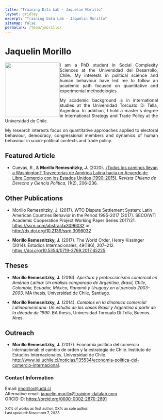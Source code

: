 ```yaml
---
title: "Training Data Lab - Jaquelin Morillo"
layout: gridlay
excerpt: "Training Data Lab - Jaquelin Morillo"
sitemap: false
permalink: /team/jmorillo/
---
```


# Jaquelin Morillo

<img src="https://training-datalab.com/images/team/jmorillo.jpg" class="img-responsive" width="180px" style="float: left" />

<p align=" justify">I am a PhD student in Social Complexity Sciences at the Universidad del Desarrollo, Chile. My interests in political science and human behaviour have led me to follow an academic path focused on quantitative and experimental methodologies.</p>

<p align=" justify">My academic background is in international studies at the Universidad Torcuato Di Tella, Argentina. In addition, I hold a master's degree in International Strategy and Trade Policy at the Universidad de Chile.</p>

<p align=" justify">My research interests focus on quantitative approaches applied to electoral behaviour, democracy, congressional members and dynamics of human behaviour in socio-political contexts and trade policy.</p>

## Featured Article

- Cuevas, R., & **Morillo Remesnitzky, J.** (2020). <a href="https://doi.org/10.7770/rchdcp-V11N2-art2334" target="_blank">¿Todos los caminos llevan a Washington? Trayectorias de América Latina hacia un Acuerdo de Libre Comercio con los Estados Unidos (1990-2015)</a>. *Revista Chilena de Derecho y Ciencia Política, 11*(2), 206-236.

## Other Publications

- Morillo Remesnitzky, J. (2017). WTO Dispute Settlement System: Latin American Countries Behavior in the Period 1995-2017 (2017). SECO/WTI Academic Cooperation Project Working Paper Series 2017/21. https://ssrn.com/abstract=3096032 or http://dx.doi.org/10.2139/ssrn.3096032

- **Morillo Remesnitzky, J.** (2017). The World Order, Henry Kissinger (2014). Estudios Internacionales, 49(186), 207–212. https://doi.org/10.5354/0719-3769.2017.45225

## Theses

- **Morillo Remesnitzky, J.** (2016). *Apertura y proteccionismo comercial en América Latina: Un análisis comparado de Argentina, Brasil, Chile, Colombia, Ecuador, México, Panamá y Uruguay en el periodo 2003-2003*. MA thesis, Universidad de Chile, Santiago.

- **Morillo Remesnitzky, J.** (2014). *Cambios en la dinámica comercial Latinoamericana: Un estudio de los casos Brasil y Argentina a partir de la década de 1990*. BA thesis, Universidad Torcuato Di Tella, Buenos Aires.

## Outreach

- **Morillo Remesnitzky, J.** (2017). Economía política del comercio internacional: el cambio de orden y la estrategia de Chile. Instituto de Estudios Internacionales, Universidad de Chile. http://www.iei.uchile.cl/noticias/135534/economia-politica-del-comercio-internacional.

### Contact Information

Email: <a href="mailto:jmorillor@udd.cl">jmorillor@udd.cl</a><br />
Alternative email: <a href="mailto:jaquelin.morillo@training-datalab.com">jaquelin.morillo@training-datalab.com</a><br />
ORCID iD: <a href="https://orcid.org/0000-0002-2870-2691" target="_blank">https://orcid.org/0000-0002-2870-2691</a><br />
<br />
<small>XX% of works as first author, XX% as sole author.</small><br />
<small>Last updated: November 7, 2023.</small>
